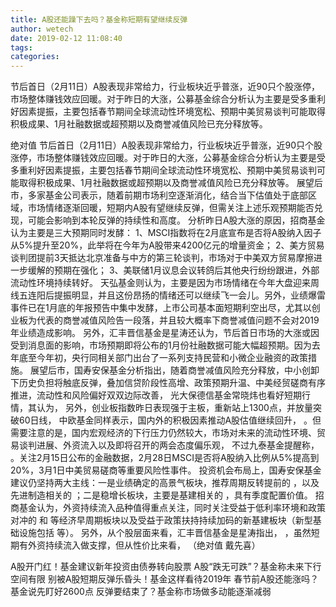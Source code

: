 ```yaml
---
title: A股还能躁下去吗？基金称短期有望继续反弹
author: wetech
date: 2019-02-12 11:08:40
tags: 
categories: 
---
```

节后首日（2月11日）A股表现非常给力，行业板块近乎普涨，近90只个股涨停，市场整体赚钱效应回暖。对于昨日的大涨，公募基金综合分析认为主要是受多重利好因素提振，主要包括春节期间全球流动性环境宽松、预期中美贸易谈判可能取得积极成果、1月社融数据或超预期以及商誉减值风险已充分释放等。
<!-- more -->
绝对值
节后首日（2月11日）A股表现非常给力，行业板块近乎普涨，近90只个股涨停，市场整体赚钱效应回暖。对于昨日的大涨，公募基金综合分析认为主要是受多重利好因素提振，主要包括春节期间全球流动性环境宽松、预期中美贸易谈判可能取得积极成果、1月社融数据或超预期以及商誉减值风险已充分释放等。
展望后市，多家基金公司表示，随着前期市场利空逐渐消化，结合当下估值处于底部区域，市场情绪逐渐回暖，短期内A股有望继续反弹，但需关注上述乐观预期能否兑现，可能会影响到本轮反弹的持续性和高度。
分析昨日A股大涨的原因，招商基金认为主要是三大预期同时发酵：
1、MSCI指数将在2月底宣布是否将A股纳入因子从5%提升至20%，此举将在今年为A股带来4200亿元的增量资金；
2、美方贸易谈判团提前3天抵达北京准备与中方的第三轮谈判，市场对于中美双方贸易摩擦进一步缓解的预期在强化；
3、美联储1月议息会议转鸽后其他央行纷纷跟进，外部流动性环境持续转好。
天弘基金则认为，主要是因为市场情绪在今年大盘迎来周线五连阳后提振明显，并且这份昂扬的情绪还可以继续飞一会儿。另外，业绩爆雷事件已在1月底的年报预告中集中发酵，上市公司基本面短期利空出尽，尤其以创业板为代表的商誉减值风险告一段落，并且较大概率下商誉减值问题不会对2019年业绩造成影响。
另外，汇丰晋信基金是星涛还认为，节后首日市场的大涨或因受到消息面的影响，市场预期即将公布的1月份社融数据可能大幅超预期。因为去年底至今年初，央行同相关部门出台了一系列支持民营和小微企业融资的政策措施。
展望后市，国寿安保基金分析指出，随着商誉减值风险充分释放，中小创卸下历史负担将触底反弹，叠加信贷阶段性高增、政策预期升温、中美经贸磋商有序推进，流动性和风险偏好双双边际改善，
光大保德信基金常晓炜也看好短期行情，其认为，
另外，创业板指数昨日表现强于主板，重新站上1300点，并放量突破60日线，
中欧基金同样表示，国内外的积极因素推动A股估值继续回升，
。但需要注意的是，国内宏观经济的下行压力仍然较大，市场对未来的流动性环境、贸易谈判进展、外资流入以及即将召开的两会态度偏乐观，
不过九泰基金提醒称，
。关注2月15日公布的金融数据，2月28日MSCI是否将A股纳入比例从5%提高到20%，3月1日中美贸易磋商等重要风险性事件。
投资机会布局上，国寿安保基金建议仍坚持两大主线：一是业绩确定的高景气板块，推荐周期反转提前的
，以及先进制造相关的
；二是稳增长板块，主要是基建相关的
，具有季度配置价值。
招商基金认为，外资持续流入品种值得重点关注，同时关注受益于低利率环境和政策对冲的
和
等经济早周期板块以及受益于政策扶持持续加码的新基建板块（新型基础设施包括
等）。
另外，从个股层面来看，汇丰晋信基金是星涛指出，
，虽然短期有外资持续流入做支撑，但从性价比来看，
（绝对值 戴先喜）
 
 
A股开门红！基金建议新年投资由债券转向股票
A股“跌无可跌”？基金称未来下行空间有限
别被A股短期反弹乐昏头！基金这样看待2019年
春节前A股还能涨吗？基金说先盯好2600点
反弹要结束了？基金称市场做多动能逐渐减弱
